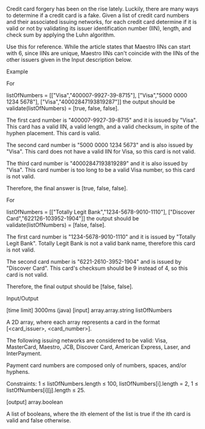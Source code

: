 Credit card forgery has been on the rise lately. Luckily, there are many ways to determine if a credit card is a fake. Given a list of credit card numbers and their associated issuing networks, for each credit card determine if it is valid or not by validating its issuer identification number (IIN), length, and check sum by applying the Luhn algorithm.

Use this for reference. While the article states that Maestro IINs can start with 6, since IINs are unique, Maestro IINs can't coincide with the IINs of the other issuers given in the Input description below.

Example

For

listOfNumbers = [["Visa","400007-9927-39-8715"], 
                 ["Visa","5000 0000 1234 5678"], 
                 ["Visa","40002847193819287"]]
the output should be
validate(listOfNumbers) = [true, false, false].

The first card number is "400007-9927-39-8715" and it is issued by "Visa". This card has a valid IIN, a valid length, and a valid checksum, in spite of the hyphen placement. This card is valid.

The second card number is "5000 0000 1234 5673" and is also issued by "Visa". This card does not have a valid IIN for Visa, so this card is not valid.

The third card number is "40002847193819289" and it is also issued by "Visa". This card number is too long to be a valid Visa number, so this card is not valid.

Therefore, the final answer is [true, false, false].

For

listOfNumbers = [["Totally Legit Bank","1234-5678-9010-1110"], 
                 ["Discover Card","622126-103952-1904"]]
the output should be
validate(listOfNumbers) = [false, false].

The first card number is "1234-5678-9010-1110" and it is issued by "Totally Legit Bank". Totally Legit Bank is not a valid bank name, therefore this card is not valid.

The second card number is "6221-2610-3952-1904" and is issued by "Discover Card". This card's checksum should be 9 instead of 4, so this card is not valid.

Therefore, the final output should be [false, false].

Input/Output

[time limit] 3000ms (java)
[input] array.array.string listOfNumbers

A 2D array, where each array represents a card in the format [<card_issuer>, <card_number>].

The following issuing networks are considered to be valid: Visa, MasterCard, Maestro, JCB, Discover Card, American Express, Laser, and InterPayment.

Payment card numbers are composed only of numbers, spaces, and/or hyphens.

Constraints:
1 ≤ listOfNumbers.length ≤ 100,
listOfNumbers[i].length = 2,
1 ≤ listOfNumbers[i][j].length ≤ 25.

[output] array.boolean

A list of booleans, where the ith element of the list is true if the ith card is valid and false otherwise.
